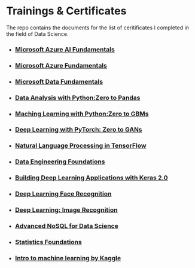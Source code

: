 # Trainings & Certificates

The repo contains the documents for the list of ceritificates I completed in the field of Data Science.

- ### [Microsoft Azure AI Fundamentals](https://github.com/hargurjeet/Certificates/blob/main/Microsoft_Certified_Professional_Certificate_AI900.pdf)
- ### [Microsoft Azure Fundamentals](https://github.com/hargurjeet/Certificates/blob/main/Microsoft_Certified_Professional_Certificate_AZ900.pdf)
- ### [Microsoft Data Fundamentals](https://github.com/hargurjeet/Certificates/blob/main/Microsoft_Certified_Professional_CertificateDP900.pdf)
- ### [Data Analysis with Python:Zero to Pandas](https://jovian.ai/certificate/MFQTCMRWGY)
- ### [Maching Learning with Python:Zero to GBMs](https://jovian.ai/certificate/MFQTKNZXHE)
- ### [Deep Learning with PyTorch: Zero to GANs](https://jovian.ai/certificate/MFQTIMZSGE)
- ### [Natural Language Processing in TensorFlow](https://coursera.org/share/40b75c7ca30ae94fa6f4fc2f019d1fa2)
- ### [Data Engineering Foundations](https://www.credly.com/badges/762edcac-c9f9-4a86-9034-537ef5de66c5/public_url)
- ### [Building Deep Learning Applications with Keras 2.0](https://github.com/hargurjeet/Certificates/blob/main/CertificateOfCompletion_Building%20Deep%20Learning%20Applications%20with%20Keras%202.0.pdf)
- ### [Deep Learning Face Recognition](https://github.com/hargurjeet/Certificates/blob/main/CertificateOfCompletion_Deep%20Learning%20Face%20Recognition.pdf)
- ### [Deep Learning: Image Recognition](https://github.com/hargurjeet/Certificates/blob/main/CertificateOfCompletion_Deep%20Learning%20Image%20Recognition.pdf)
- ### [Advanced NoSQL for Data Science](https://github.com/hargurjeet/Certificates/blob/main/CertificateOfCompletion_Advanced%20NoSQL%20for%20Data%20Science.pdf)
- ### [Statistics Foundations](https://github.com/hargurjeet/Certificates/blob/main/CertificateOfCompletion_Statistics%20Foundations%201.pdf)
- ### [Intro to machine learning by Kaggle](https://github.com/hargurjeet/Certificates/blob/main/Hargurjeet%20Singh%20-%20Intro%20to%20Machine%20Learning.png)
